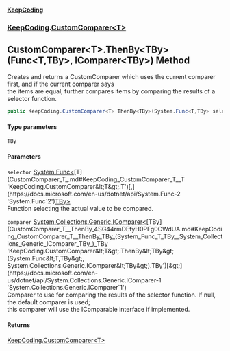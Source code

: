 #### [KeepCoding](index.md 'index')
### [KeepCoding](KeepCoding.md 'KeepCoding').[CustomComparer&lt;T&gt;](CustomComparer_T_.md 'KeepCoding.CustomComparer&lt;T&gt;')
## CustomComparer&lt;T&gt;.ThenBy&lt;TBy&gt;(Func&lt;T,TBy&gt;, IComparer&lt;TBy&gt;) Method
Creates and returns a CustomComparer which uses the current comparer first, and if the current comparer says  
the items are equal, further compares items by comparing the results of a selector function.
```csharp
public KeepCoding.CustomComparer<T> ThenBy<TBy>(System.Func<T,TBy> selector, System.Collections.Generic.IComparer<TBy> comparer=null);
```
#### Type parameters
<a name='KeepCoding_CustomComparer_T__ThenBy_TBy_(System_Func_T_TBy__System_Collections_Generic_IComparer_TBy_)_TBy'></a>
`TBy`  
  
#### Parameters
<a name='KeepCoding_CustomComparer_T__ThenBy_TBy_(System_Func_T_TBy__System_Collections_Generic_IComparer_TBy_)_selector'></a>
`selector` [System.Func&lt;](https://docs.microsoft.com/en-us/dotnet/api/System.Func-2 'System.Func`2')[T](CustomComparer_T_.md#KeepCoding_CustomComparer_T__T 'KeepCoding.CustomComparer&lt;T&gt;.T')[,](https://docs.microsoft.com/en-us/dotnet/api/System.Func-2 'System.Func`2')[TBy](CustomComparer_T__ThenBy_4SG44rmDEfyH0PFg0CWdUA.md#KeepCoding_CustomComparer_T__ThenBy_TBy_(System_Func_T_TBy__System_Collections_Generic_IComparer_TBy_)_TBy 'KeepCoding.CustomComparer&lt;T&gt;.ThenBy&lt;TBy&gt;(System.Func&lt;T,TBy&gt;, System.Collections.Generic.IComparer&lt;TBy&gt;).TBy')[&gt;](https://docs.microsoft.com/en-us/dotnet/api/System.Func-2 'System.Func`2')  
Function selecting the actual value to be compared.
  
<a name='KeepCoding_CustomComparer_T__ThenBy_TBy_(System_Func_T_TBy__System_Collections_Generic_IComparer_TBy_)_comparer'></a>
`comparer` [System.Collections.Generic.IComparer&lt;](https://docs.microsoft.com/en-us/dotnet/api/System.Collections.Generic.IComparer-1 'System.Collections.Generic.IComparer`1')[TBy](CustomComparer_T__ThenBy_4SG44rmDEfyH0PFg0CWdUA.md#KeepCoding_CustomComparer_T__ThenBy_TBy_(System_Func_T_TBy__System_Collections_Generic_IComparer_TBy_)_TBy 'KeepCoding.CustomComparer&lt;T&gt;.ThenBy&lt;TBy&gt;(System.Func&lt;T,TBy&gt;, System.Collections.Generic.IComparer&lt;TBy&gt;).TBy')[&gt;](https://docs.microsoft.com/en-us/dotnet/api/System.Collections.Generic.IComparer-1 'System.Collections.Generic.IComparer`1')  
Comparer to use for comparing the results of the selector function. If null, the default comparer is used;  
this comparer will use the IComparable interface if implemented.
  
#### Returns
[KeepCoding.CustomComparer&lt;](CustomComparer_T_.md 'KeepCoding.CustomComparer&lt;T&gt;')[T](CustomComparer_T_.md#KeepCoding_CustomComparer_T__T 'KeepCoding.CustomComparer&lt;T&gt;.T')[&gt;](CustomComparer_T_.md 'KeepCoding.CustomComparer&lt;T&gt;')  
